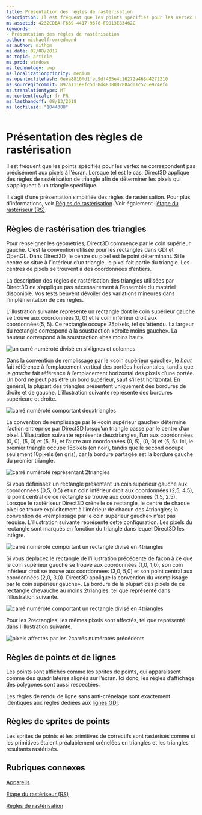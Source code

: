 ```yaml
---
title: Présentation des règles de rastérisation
description: Il est fréquent que les points spécifiés pour les vertex ne correspondent pas précisément aux pixels à l’écran. Lorsque tel est le cas, Direct3D applique des règles de rastérisation de triangle afin de déterminer les pixels qui s’appliquent à un triangle spécifique.
ms.assetid: 4232CDBA-F669-4417-9378-F9013E83462C
keywords:
- Présentation des règles de rastérisation
author: michaelfromredmond
ms.author: mithom
ms.date: 02/08/2017
ms.topic: article
ms.prod: windows
ms.technology: uwp
ms.localizationpriority: medium
ms.openlocfilehash: 6eea8810fd1fec9df405e4c16272a468d4272210
ms.sourcegitcommit: 897a111e8fc5d38d483800288ad01c523e924ef4
ms.translationtype: MT
ms.contentlocale: fr-FR
ms.lasthandoff: 08/13/2018
ms.locfileid: "1044388"
---
```

# <a name="introduction-to-rasterization-rules"></a>Présentation des règles de rastérisation


Il est fréquent que les points spécifiés pour les vertex ne correspondent pas précisément aux pixels à l’écran. Lorsque tel est le cas, Direct3D applique des règles de rastérisation de triangle afin de déterminer les pixels qui s’appliquent à un triangle spécifique.

Il s’agit d’une présentation simplifiée des règles de rastérisation. Pour plus d’informations, voir [Règles de rastérisation](rasterization-rules.md). Voir également l’[étape du rastériseur (RS)](rasterizer-stage--rs-.md).

## <a name="span-idtrianglerasterizationrulesspanspan-idtrianglerasterizationrulesspanspan-idtrianglerasterizationrulesspantriangle-rasterization-rules"></a><span id="Triangle_Rasterization_Rules"></span><span id="triangle_rasterization_rules"></span><span id="TRIANGLE_RASTERIZATION_RULES"></span>Règles de rastérisation des triangles


Pour renseigner les géométries, Direct3D commence par le coin supérieur gauche. C’est la convention utilisée pour les rectangles dans GDI et OpenGL. Dans Direct3D, le centre du pixel est le point déterminant. Si le centre se situe à l’intérieur d’un triangle, le pixel fait partie du triangle. Les centres de pixels se trouvent à des coordonnées d’entiers.

La description des règles de rastérisation des triangles utilisées par Direct3D ne s’applique pas nécessairement à l’ensemble du matériel disponible. Vos tests peuvent dévoiler des variations mineures dans l’implémentation de ces règles.

L’illustration suivante représente un rectangle dont le coin supérieur gauche se trouve aux coordonnées(0, 0) et le coin inférieur droit aux coordonnées(5, 5). Ce rectangle occupe 25pixels, tel qu’attendu. La largeur du rectangle correspond à la soustraction «droite moins gauche». La hauteur correspond à la soustraction «bas moins haut».

![un carré numéroté divisé en sixlignes et colonnes](images/pixmap.png)

Dans la convention de remplissage par le «coin supérieur gauche», le *haut* fait référence à l’emplacement vertical des portées horizontales, tandis que la *gauche* fait référence à l’emplacement horizontal des pixels d’une portée. Un bord ne peut pas être un bord supérieur, sauf s’il est horizontal. En général, la plupart des triangles présentent uniquement des bordures de droite et de gauche. L’illustration suivante représente des bordures supérieure et droite.

![carré numéroté comportant deuxtriangles](images/triedge.png)

La convention de remplissage par le «coin supérieur gauche» détermine l’action entreprise par Direct3D lorsqu’un triangle passe par le centre d’un pixel. L’illustration suivante représente deuxtriangles, l’un aux coordonnées (0, 0), (5, 0) et (5, 5), et l’autre aux coordonnées (0, 5), (0, 0) et (5, 5). Ici, le premier triangle occupe 15pixels (en noir), tandis que le second occupe seulement 10pixels (en gris), car la bordure partagée est la bordure gauche du premier triangle.

![carré numéroté représentant 2triangles](images/twotris.png)

Si vous définissez un rectangle présentant un coin supérieur gauche aux coordonnées (0,5, 0,5) et un coin inférieur droit aux coordonnées (2,5, 4,5), le point central de ce rectangle se trouve aux coordonnées (1.5, 2.5). Lorsque le rastériseur Direct3D crénelle ce rectangle, le centre de chaque pixel se trouve explicitement à l’intérieur de chacun des 4triangles; la convention de «remplissage par le coin supérieur gauche» n’est pas requise. L’illustration suivante représente cette configuration. Les pixels du rectangle sont marqués en fonction du triangle dans lequel Direct3D les intègre.

![carré numéroté comportant un rectangle divisé en 4triangles](images/noambig.png)

Si vous déplacez le rectangle de l’illustration précédente de façon à ce que le coin supérieur gauche se trouve aux coordonnées (1,0, 1,0), son coin inférieur droit se trouve aux coordonnées (3,0, 5,0) et son point central aux coordonnées (2,0, 3,0). Direct3D applique la convention du «remplissage par le coin supérieur gauche». La bordure de la plupart des pixels de ce rectangle chevauche au moins 2triangles, tel que représenté dans l’illustration suivante.

![carré numéroté comportant un rectangle divisé en 4triangles](images/fillrule.png)

Pour les 2rectangles, les mêmes pixels sont affectés, tel que représenté dans l’illustration suivante.

![pixels affectés par les 2carrés numérotés précédents](images/samepix.png)

## <a name="span-idpointandlinerulesspanspan-idpointandlinerulesspanspan-idpointandlinerulesspanpoint-and-line-rules"></a><span id="Point_and_Line_Rules"></span><span id="point_and_line_rules"></span><span id="POINT_AND_LINE_RULES"></span>Règles de points et de lignes


Les points sont affichés comme les sprites de points, qui apparaissent comme des quadrilatères alignés sur l’écran. Ici donc, les règles d’affichage des polygones sont aussi respectées.

Les règles de rendu de ligne sans anti-crénelage sont exactement identiques aux règles dédiées aux [lignes GDI](https://msdn.microsoft.com/library/windows/desktop/dd145027).

## <a name="span-idpointspriterulesspanspan-idpointspriterulesspanspan-idpointspriterulesspanpoint-sprite-rules"></a><span id="Point_Sprite_Rules"></span><span id="point_sprite_rules"></span><span id="POINT_SPRITE_RULES"></span>Règles de sprites de points


Les sprites de points et les primitives de correctifs sont rastérisés comme si les primitives étaient préalablement crénelées en triangles et les triangles résultants rastérisés.

## <a name="span-idrelated-topicsspanrelated-topics"></a><span id="related-topics"></span>Rubriques connexes


[Appareils](devices.md)

[Étape du rastériseur (RS)](rasterizer-stage--rs-.md)

[Règles de rastérisation](rasterization-rules.md)

 

 




